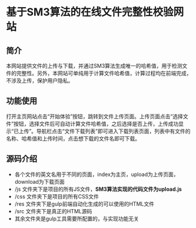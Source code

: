 # 基于SM3算法的在线文件完整性校验网站

## 简介

本网站提供文件的上传与下载，并通过SM3算法生成唯一的哈希值，用于检测文件的完整性。另外，本网站可单纯用于计算文件哈希值，计算过程均在前端完成，不涉及上传，保护用户隐私。

## 功能使用

打开主页网站点击“开始体验”按钮，跳转到文件上传页面。上传页面点击“选择文件”按钮，选择文件后可自动计算文件哈希值，之后选择是否上传，上传成功显示“已上传”。导航栏点击“文件下载列表”即可进入下载列表页面，列表中有文件的名称、哈希值和上传时间，点击想下载的文件名即可下载。

## 源码介绍

- 各个文件的英文名用于不同的页面，index为主页，upload为上传页面，download为下载页面
- /js 文件夹下是项目的所有JS文件，**SM3算法实现的代码文件为upload.js**
- /css 文件夹下是项目的所有CSS文件
- /res 文件夹下是gulp前端自动化生成的可以使用的HTML文件
- /src 文件夹下是真正的HTML源码
- 其余文件夹是gulp工具需要所配置的，与实现功能无关